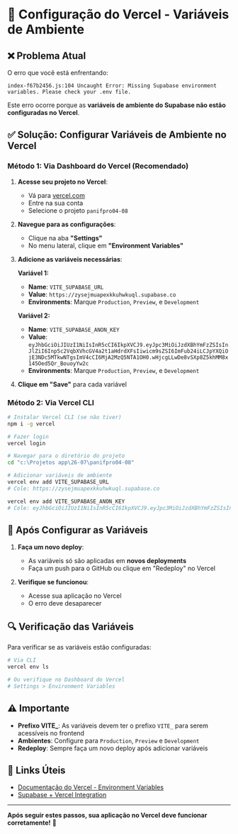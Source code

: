 # 🚀 Configuração do Vercel - Variáveis de Ambiente

## ❌ Problema Atual

O erro que você está enfrentando:
```
index-f67b2456.js:104 Uncaught Error: Missing Supabase environment variables. Please check your .env file.
```

Este erro ocorre porque as **variáveis de ambiente do Supabase não estão configuradas no Vercel**.

## ✅ Solução: Configurar Variáveis de Ambiente no Vercel

### Método 1: Via Dashboard do Vercel (Recomendado)

1. **Acesse seu projeto no Vercel**:
   - Vá para [vercel.com](https://vercel.com)
   - Entre na sua conta
   - Selecione o projeto `panifpro04-08`

2. **Navegue para as configurações**:
   - Clique na aba **"Settings"**
   - No menu lateral, clique em **"Environment Variables"**

3. **Adicione as variáveis necessárias**:
   
   **Variável 1:**
   - **Name**: `VITE_SUPABASE_URL`
   - **Value**: `https://zysejmuapexkkuhwkuql.supabase.co`
   - **Environments**: Marque `Production`, `Preview`, e `Development`
   
   **Variável 2:**
   - **Name**: `VITE_SUPABASE_ANON_KEY`
   - **Value**: `eyJhbGciOiJIUzI1NiIsInR5cCI6IkpXVCJ9.eyJpc3MiOiJzdXBhYmFzZSIsInJlZiI6Inp5c2VqbXVhcGV4a2t1aHdrdXFsIiwicm9sZSI6ImFub24iLCJpYXQiOjE3NDc5MTkwNTgsImV4cCI6MjA2MzQ5NTA1OH0.wHjcgLLwDe8vSXp8Z5khMM8x145Oed5Qr_BouoyYw2c`
   - **Environments**: Marque `Production`, `Preview`, e `Development`

4. **Clique em "Save"** para cada variável

### Método 2: Via Vercel CLI

```bash
# Instalar Vercel CLI (se não tiver)
npm i -g vercel

# Fazer login
vercel login

# Navegar para o diretório do projeto
cd "c:\Projetos app\26-07\panifpro04-08"

# Adicionar variáveis de ambiente
vercel env add VITE_SUPABASE_URL
# Cole: https://zysejmuapexkkuhwkuql.supabase.co

vercel env add VITE_SUPABASE_ANON_KEY
# Cole: eyJhbGciOiJIUzI1NiIsInR5cCI6IkpXVCJ9.eyJpc3MiOiJzdXBhYmFzZSIsInJlZiI6Inp5c2VqbXVhcGV4a2t1aHdrdXFsIiwicm9sZSI6ImFub24iLCJpYXQiOjE3NDc5MTkwNTgsImV4cCI6MjA2MzQ5NTA1OH0.wHjcgLLwDe8vSXp8Z5khMM8x145Oed5Qr_BouoyYw2c
```

## 🔄 Após Configurar as Variáveis

1. **Faça um novo deploy**:
   - As variáveis só são aplicadas em **novos deployments**
   - Faça um push para o GitHub ou clique em "Redeploy" no Vercel

2. **Verifique se funcionou**:
   - Acesse sua aplicação no Vercel
   - O erro deve desaparecer

## 🔍 Verificação das Variáveis

Para verificar se as variáveis estão configuradas:

```bash
# Via CLI
vercel env ls

# Ou verifique no Dashboard do Vercel
# Settings > Environment Variables
```

## ⚠️ Importante

- **Prefixo VITE_**: As variáveis devem ter o prefixo `VITE_` para serem acessíveis no frontend
- **Ambientes**: Configure para `Production`, `Preview` e `Development`
- **Redeploy**: Sempre faça um novo deploy após adicionar variáveis

## 🔗 Links Úteis

- [Documentação do Vercel - Environment Variables](https://vercel.com/docs/environment-variables)
- [Supabase + Vercel Integration](https://vercel.com/marketplace/supabase)

---

**Após seguir estes passos, sua aplicação no Vercel deve funcionar corretamente!** 🎉